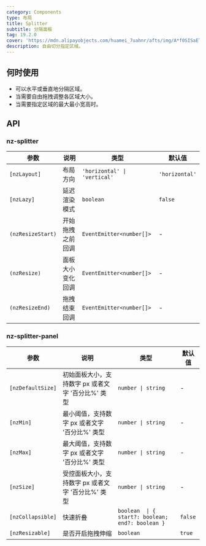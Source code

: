```yaml
---
category: Components
type: 布局
title: Splitter
subtitle: 分隔面板
tag: 19.2.0
cover: 'https://mdn.alipayobjects.com/huamei_7uahnr/afts/img/A*f0SISaETY0wAAAAAAAAAAAAADrJ8AQ/original'
description: 自由切分指定区域。
---
```


## 何时使用

- 可以水平或垂直地分隔区域。
- 当需要自由拖拽调整各区域大小。
- 当需要指定区域的最大最小宽高时。

## API

### nz-splitter

| 参数              | 说明             | 类型                         | 默认值         |
| ----------------- | ---------------- | ---------------------------- | -------------- |
| `[nzLayout]`      | 布局方向         | `'horizontal' \| 'vertical'` | `'horizontal'` |
| `[nzLazy]`        | 延迟渲染模式     | `boolean`                    | `false`        |
| `(nzResizeStart)` | 开始拖拽之前回调 | `EventEmitter<number[]>`     | -              |
| `(nzResize)`      | 面板大小变化回调 | `EventEmitter<number[]>`     | -              |
| `(nzResizeEnd)`   | 拖拽结束回调     | `EventEmitter<number[]>`     | -              |

### nz-splitter-panel

| 参数              | 说明                                              | 类型                                             | 默认值  |
| ----------------- | ------------------------------------------------- | ------------------------------------------------ | ------- |
| `[nzDefaultSize]` | 初始面板大小，支持数字 px 或者文字 '百分比%' 类型 | `number \| string`                               | -       |
| `[nzMin]`         | 最小阈值，支持数字 px 或者文字 '百分比%' 类型     | `number \| string`                               | -       |
| `[nzMax]`         | 最大阈值，支持数字 px 或者文字 '百分比%' 类型     | `number \| string`                               | -       |
| `[nzSize]`        | 受控面板大小，支持数字 px 或者文字 '百分比%' 类型 | `number \| string`                               | -       |
| `[nzCollapsible]` | 快速折叠                                          | `boolean  \| { start?: boolean; end?: boolean }` | `false` |
| `[nzResizable]`   | 是否开启拖拽伸缩                                  | `boolean`                                        | `true`  |
